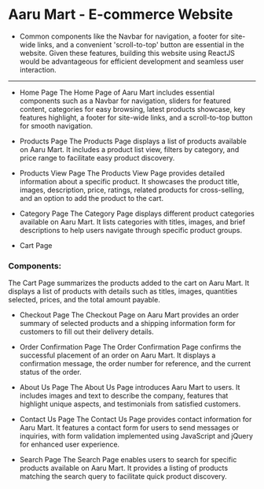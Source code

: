 # Aaru Mart - E-commerce Website

- Common components like the Navbar for navigation, a footer for site-wide links, and a convenient 'scroll-to-top' button are essential in the website. Given these features, building this website using ReactJS would be advantageous for efficient development and seamless user interaction.

---

- Home Page
The Home Page of Aaru Mart includes essential components such as a Navbar for navigation, sliders for featured content, categories for easy browsing, latest products showcase, key features highlight, a footer for site-wide links, and a scroll-to-top button for smooth navigation.

- Products Page
The Products Page displays a list of products available on Aaru Mart. It includes a product list view, filters by category, and price range to facilitate easy product discovery.

- Products View Page
The Products View Page provides detailed information about a specific product. It showcases the product title, images, description, price, ratings, related products for cross-selling, and an option to add the product to the cart.

- Category Page
The Category Page displays different product categories available on Aaru Mart. It lists categories with titles, images, and brief descriptions to help users navigate through specific product groups.

- Cart Page

### Components:
The Cart Page summarizes the products added to the cart on Aaru Mart. It displays a list of products with details such as titles, images, quantities selected, prices, and the total amount payable.

- Checkout Page
The Checkout Page on Aaru Mart provides an order summary of selected products and a shipping information form for customers to fill out their delivery details.

- Order Confirmation Page
The Order Confirmation Page confirms the successful placement of an order on Aaru Mart. It displays a confirmation message, the order number for reference, and the current status of the order.

- About Us Page
The About Us Page introduces Aaru Mart to users. It includes images and text to describe the company, features that highlight unique aspects, and testimonials from satisfied customers.

- Contact Us Page
The Contact Us Page provides contact information for Aaru Mart. It features a contact form for users to send messages or inquiries, with form validation implemented using JavaScript and jQuery for enhanced user experience.

- Search Page
The Search Page enables users to search for specific products available on Aaru Mart. It provides a listing of products matching the search query to facilitate quick product discovery.
